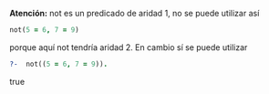 
**Atención:** not es un predicado de aridad 1, no se puede utilizar así

``` prolog
not(5 = 6, 7 = 9) 
```
porque aquí not tendría aridad 2. En cambio sí se puede utilizar 
``` prolog
?-  not((5 = 6, 7 = 9)).
``` 
true
